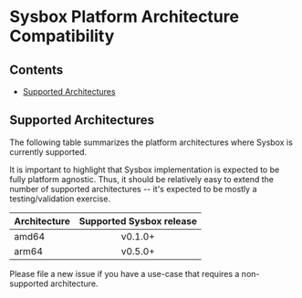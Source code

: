 # Sysbox Platform Architecture Compatibility

## Contents

-   [Supported Architectures](#supported-architectures)

## Supported Architectures

The following table summarizes the platform architectures where Sysbox is
currently supported.

It is important to highlight that Sysbox implementation is expected to be fully
platform agnostic. Thus, it should be relatively easy to extend the number of
supported architectures -- it's expected to be mostly a testing/validation exercise.

| Architecture  | Supported Sysbox release |
| ------------- | :----------------------: |
| amd64         |    v0.1.0+               |
| arm64         |    v0.5.0+               |


Please file a new issue if you have a use-case that requires a non-supported
architecture.
